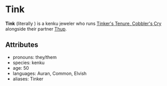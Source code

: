 # Tink

**Tink** (literally **<the sound of a chisel tapping a gem three times in succession>**) is a kenku jeweler who runs [Tinker's Tenure, Cobbler's Cry](../../cape-bec/tinkers-tenure-cobblers-cry) alongside their partner [Thup](../thup).

## Attributes

- pronouns: they/them
- species: kenku
- age: 50
- languages: Auran, Common, Elvish
- aliases: Tinker
